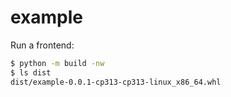 # example

Run a frontend:

```sh
$ python -m build -nw
$ ls dist
dist/example-0.0.1-cp313-cp313-linux_x86_64.whl
```

